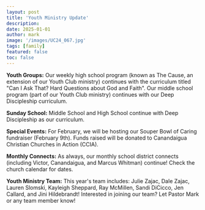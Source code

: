 ```yaml
---
layout: post
title: 'Youth Ministry Update'
description:
date: 2025-01-01
author: mark
image: '/images/UC24_067.jpg'
tags: [family]
featured: false
toc: false
---
```


**Youth Groups:** Our weekly high school program (known as The Cause, an extension of our Youth Club ministry) continues with the curriculum titled "Can I Ask That? Hard Questions about God and Faith". Our middle school program (part of our Youth Club ministry) continues with our Deep Discipleship curriculum.

**Sunday School:** Middle School and High School continue with Deep Discipleship as our curriculum. 

**Special Events:** For February, we will be hosting our Souper Bowl of Caring fundraiser (February 9th). Funds raised will be donated to Canandaigua Christian Churches in Action (CCIA). 

**Monthly Connects:** As always, our monthly school district connects (including Victor, Canandaigua, and Marcus Whitman) continue! Check the church calendar for dates.

**Youth Ministry Team:** This year's team includes: Julie Zajac, Dale Zajac, Lauren Slomski, Kayleigh Sheppard, Ray McMillen, Sandi DiCicco, Jen Callard, and Jini Hildebrandt! Interested in joining our team? Let Pastor Mark or any team member know!

